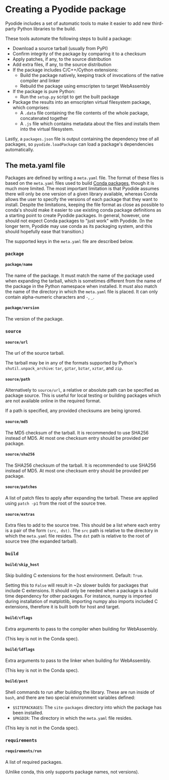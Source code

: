 # Creating a Pyodide package

Pyodide includes a set of automatic tools to make it easier to add new
third-party Python libraries to the build.

These tools automate the following steps to build a package:

- Download a source tarball (usually from PyPI)
- Confirm integrity of the package by comparing it to a checksum
- Apply patches, if any, to the source distribution
- Add extra files, if any, to the source distribution
- If the package includes C/C++/Cython extensions:
  - Build the package natively, keeping track of invocations of the native
    compiler and linker
  - Rebuild the package using emscripten to target WebAssembly
- If the package is pure Python:
  - Run the `setup.py` script to get the built package
- Package the results into an emscripten virtual filesystem package, which
  comprises:
  - A `.data` file containing the file contents of the whole package,
    concatenated together
  - A `.js` file which contains metadata about the files and installs them into
    the virtual filesystem.

Lastly, a `packages.json` file is output containing the dependency tree of all
packages, so `pyodide.loadPackage` can load a package's dependencies
automatically.

## The meta.yaml file

Packages are defined by writing a `meta.yaml` file. The format of these files is
based on the `meta.yaml` files used to build [Conda
packages](https://conda.io/docs/user-guide/tasks/build-packages/define-metadata.html),
though it is much more limited. The most important limitation is that Pyodide
assumes there will only be one version of a given library available, whereas
Conda allows the user to specify the versions of each package that they want to
install. Despite the limitations, keeping the file format as close as possible
to conda's should make it easier to use existing conda package definitions as a
starting point to create Pyodide packages. In general, however, one should not
expect Conda packages to "just work" with Pyodide. (In the longer term, Pyodide
may use conda as its packaging system, and this should hopefully ease that
transition.)

The supported keys in the `meta.yaml` file are described below.

### `package`

#### `package/name`

The name of the package. It must match the name of the package used when
expanding the tarball, which is sometimes different from the name of the package
in the Python namespace when installed. It must also match the name of the
directory in which the `meta.yaml` file is placed. It can only contain
alpha-numeric characters and `-`, `_`.

#### `package/version`

The version of the package.

### `source`

#### `source/url`

The url of the source tarball.

The tarball may be in any of the formats supported by Python's
`shutil.unpack_archive`: `tar`, `gztar`, `bztar`, `xztar`, and `zip`.

#### `source/path`

Alternatively to `source/url`, a relative or absolute path can be specified
as package source. This is useful for local testing or building packages which
are not available online in the required format.

If a path is specified, any provided checksums are being ignored.

#### `source/md5`

The MD5 checksum of the tarball. It is recommended to use SHA256 instead of MD5.
At most one checksum entry should be provided per package.

#### `source/sha256`

The SHA256 checksum of the tarball. It is recommended to use SHA256 instead of MD5.
At most one checksum entry should be provided per package.

#### `source/patches`

A list of patch files to apply after expanding the tarball. These are applied
using `patch -p1` from the root of the source tree.

#### `source/extras`

Extra files to add to the source tree. This should be a list where each entry is
a pair of the form `(src, dst)`. The `src` path is relative to the directory in
which the `meta.yaml` file resides. The `dst` path is relative to the root of
source tree (the expanded tarball).

### `build`

#### `build/skip_host`

Skip building C extensions for the host environment. Default: `True`.

Setting this to `False` will result in ~2x slower builds for packages that
include C extensions. It should only be needed when a package is a build
time dependency for other packages. For instance, numpy is imported during
installation of matplotlib, importing numpy also imports included C extensions,
therefore it is built both for host and target.


#### `build/cflags`

Extra arguments to pass to the compiler when building for WebAssembly.

(This key is not in the Conda spec).

#### `build/ldflags`

Extra arguments to pass to the linker when building for WebAssembly.

(This key is not in the Conda spec).

#### `build/post`

Shell commands to run after building the library. These are run inside of
`bash`, and there are two special environment variables defined:

- `$SITEPACKAGES`: The `site-packages` directory into which the package has been installed.
- `$PKGDIR`: The directory in which the `meta.yaml` file resides.

(This key is not in the Conda spec).

### `requirements`

#### `requirements/run`

A list of required packages.

(Unlike conda, this only supports package names, not versions).
